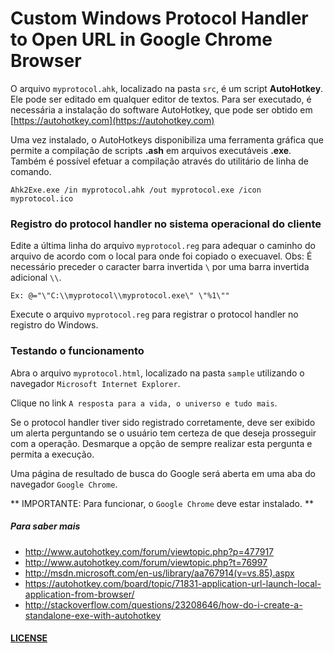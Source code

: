 # Custom Windows Protocol Handler to Open URL in Google Chrome Browser

O arquivo `myprotocol.ahk`, localizado na pasta `src`, é um script  **AutoHotkey**.
Ele pode ser editado em qualquer editor de textos.
Para ser executado, é necessária a instalação do software AutoHotkey, que pode ser obtido em [https://autohotkey.com](https://autohotkey.com)

Uma vez instalado, o AutoHotkeys disponibiliza uma ferramenta gráfica que permite a compilação de scripts **.ash** em arquivos executáveis **.exe**.
Também é possível efetuar a compilação através do utilitário de linha de comando.

```
Ahk2Exe.exe /in myprotocol.ahk /out myprotocol.exe /icon myprotocol.ico
```


### Registro do protocol handler no sistema operacional do cliente

Edite a última linha do arquivo `myprotocol.reg` para adequar o caminho do arquivo de acordo com o local para onde foi copiado o execuavel.
Obs: É necessário preceder o caracter barra invertida `\` por uma barra invertida adicional `\\`.

```
Ex: @="\"C:\\myprotocol\\myprotocol.exe\" \"%1\""
```

Execute o arquivo `myprotocol.reg` para registrar o protocol handler no registro do Windows.

### Testando o funcionamento

Abra o arquivo `myprotocol.html`, localizado na pasta `sample` utilizando o navegador `Microsoft Internet Explorer`.

Clique no link `A resposta para a vida, o universo e tudo mais`.

Se o protocol handler tiver sido registrado corretamente, deve ser exibido um alerta perguntando se o usuário tem certeza de que deseja prosseguir com a operação.
Desmarque a opção de sempre realizar esta pergunta e permita a execução.

Uma página de resultado de busca do Google será aberta em uma aba do navegador `Google Chrome`.

** IMPORTANTE: Para funcionar, o `Google Chrome` deve estar instalado. **


##### Para saber mais

* http://www.autohotkey.com/forum/viewtopic.php?p=477917
* http://www.autohotkey.com/forum/viewtopic.php?t=76997
* http://msdn.microsoft.com/en-us/library/aa767914(v=vs.85).aspx
* https://autohotkey.com/board/topic/71831-application-url-launch-local-application-from-browser/
* http://stackoverflow.com/questions/23208646/how-do-i-create-a-standalone-exe-with-autohotkey

#### [LICENSE](LICENSE.md)
